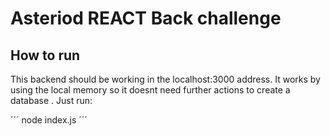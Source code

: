 # Asteriod REACT Back challenge

## How to run

This backend should be working in the localhost:3000 address. It works by using the local memory so it doesnt need further actions to create a database . Just run:

´´´
node index.js
´´´